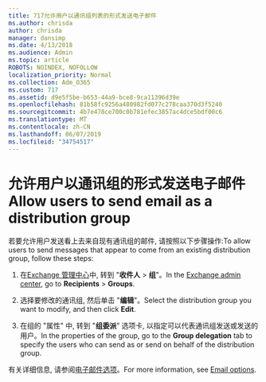 ```yaml
---
title: 717允许用户以通讯组列表的形式发送电子邮件
ms.author: chrisda
author: chrisda
manager: dansimp
ms.date: 4/13/2018
ms.audience: Admin
ms.topic: article
ROBOTS: NOINDEX, NOFOLLOW
localization_priority: Normal
ms.collection: Adm_O365
ms.custom: 717
ms.assetid: d9e5f5be-b653-44a9-bce8-9ca11396d39e
ms.openlocfilehash: 81b58fc9256a480982fd077c278caa370d3f5240
ms.sourcegitcommit: 4b7e478ce700c0b781efec3857ac4dce5bdf00c6
ms.translationtype: MT
ms.contentlocale: zh-CN
ms.lasthandoff: 06/07/2019
ms.locfileid: "34754517"
---
```

# <a name="allow-users-to-send-email-as-a-distribution-group"></a><span data-ttu-id="b241e-102">允许用户以通讯组的形式发送电子邮件</span><span class="sxs-lookup"><span data-stu-id="b241e-102">Allow users to send email as a distribution group</span></span>

<span data-ttu-id="b241e-103">若要允许用户发送看上去来自现有通讯组的邮件, 请按照以下步骤操作:</span><span class="sxs-lookup"><span data-stu-id="b241e-103">To allow users to send messages that appear to come from an existing distribution group, follow these steps:</span></span>

1. <span data-ttu-id="b241e-104">在[Exchange 管理中心](https://outlook.office365.com/ecp/)中, 转到 "**收件人** \> **组**"。</span><span class="sxs-lookup"><span data-stu-id="b241e-104">In the [Exchange admin center](https://outlook.office365.com/ecp/), go to **Recipients** \> **Groups**.</span></span>

2. <span data-ttu-id="b241e-105">选择要修改的通讯组, 然后单击 "**编辑**"。</span><span class="sxs-lookup"><span data-stu-id="b241e-105">Select the distribution group you want to modify, and then click **Edit**.</span></span>

3. <span data-ttu-id="b241e-106">在组的 "属性" 中, 转到 "**组委派**" 选项卡, 以指定可以代表通讯组发送或发送的用户。</span><span class="sxs-lookup"><span data-stu-id="b241e-106">In the properties of the group, go to the **Group delegation** tab to specify the users who can send as or send on behalf of the distribution group.</span></span>

<span data-ttu-id="b241e-107">有关详细信息, 请参阅[电子邮件选项](https://technet.microsoft.com/library/bb124513.aspx#groupdelegation)。</span><span class="sxs-lookup"><span data-stu-id="b241e-107">For more information, see [Email options](https://technet.microsoft.com/library/bb124513.aspx#groupdelegation).</span></span>
